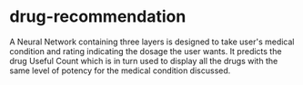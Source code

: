 # drug-recommendation
A Neural Network containing three layers is designed to take user's medical condition and rating indicating the dosage the user wants. It predicts the drug Useful Count which is in turn used to display all the drugs with the same level of potency for the medical condition discussed.
